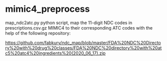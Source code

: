 # mimic4_preprocess

map_ndc2atc.py python script, map the 11-digit NDC codes in prescriptions.csv.gz MIMIC4 to their corresponding ATC codes with the help of  the following repository:

https://github.com/fabkury/ndc_map/blob/master/FDA%20NDC%20Directory%20with%20drug%20classes/FDA%20NDC%20directory%20with%20atc5%20atc4%20ingredients%20(2020_06_17).zip
